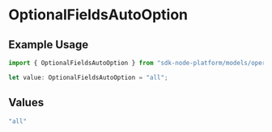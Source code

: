 # OptionalFieldsAutoOption

## Example Usage

```typescript
import { OptionalFieldsAutoOption } from "sdk-node-platform/models/operations";

let value: OptionalFieldsAutoOption = "all";
```

## Values

```typescript
"all"
```